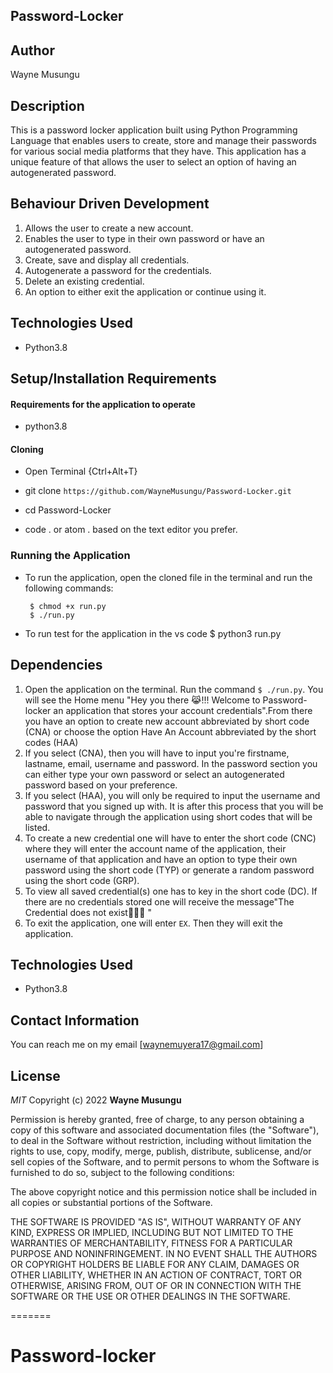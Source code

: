 ## Password-Locker
##  Author

Wayne Musungu

## Description
This is a password locker application built using Python Programming Language that enables users to create, store and manage their passwords for various social media platforms that they have. This application has a unique feature of that allows the user to select an option of having an autogenerated password.


## Behaviour Driven Development
1. Allows the user to create a new account.
2. Enables the user to type in their own password or have an autogenerated password.
3. Create, save and display all credentials.
4. Autogenerate a password for the credentials.
5. Delete an existing credential.
6. An option to either exit the application or continue using it.


## Technologies Used

* Python3.8


## Setup/Installation Requirements

#### Requirements for the application to operate
* python3.8

#### Cloning

* Open Terminal {Ctrl+Alt+T}

* git clone `https://github.com/WayneMusungu/Password-Locker.git`

* cd Password-Locker

* code . or atom . based on the text editor you prefer.

### Running the Application
* To run the application, open the cloned file in the terminal and run the following commands:

       $ chmod +x run.py
       $ ./run.py
* To run test for the application in the vs code 
       $  python3 run.py

## Dependencies

1. Open the application on the terminal. Run the command `$ ./run.py`. You will see the Home menu "Hey you there 😹!!! Welcome to Password-locker an application that stores your account credentials".From there you have an option to create new account abbreviated by short code (CNA) or choose the option Have An Account abbreviated by the short codes (HAA)
2. If you select (CNA), then you will have to input you're firstname, lastname, email, username and password. In the password section you can either type your own password or select an autogenerated password based on your preference.
3. If you select (HAA), you will only be required to input the username and password that you signed up with. It is after this process that you will be able to navigate through the application using short codes that will be listed.
4. To create a new credential one will have to enter the short code (CNC) where they will enter the account name of the application, their username of that application and have an option to type their own password using the short code (TYP)  or generate a random password using the short code (GRP).
5. To view all saved credential(s) one has to key in the short code (DC). If there are no credentials stored one will receive the message"The Credential does not exist🤦‍♂🤡 "
6. To exit the application, one will enter ```EX```. Then they will exit the application.

## Technologies Used

* Python3.8

## Contact Information

You can reach me on my email [waynemuyera17@gmail.com]

## License

*MIT*
Copyright (c) 2022 **Wayne Musungu**

Permission is hereby granted, free of charge, to any person obtaining a copy of this software and associated documentation files (the "Software"), to deal in the Software without restriction, including without limitation the rights to use, copy, modify, merge, publish, distribute, sublicense, and/or sell copies of the Software, and to permit persons to whom the Software is furnished to do so, subject to the following conditions:

The above copyright notice and this permission notice shall be included in all copies or substantial portions of the Software.

THE SOFTWARE IS PROVIDED "AS IS", WITHOUT WARRANTY OF ANY KIND, EXPRESS OR IMPLIED, INCLUDING BUT NOT LIMITED TO THE WARRANTIES OF MERCHANTABILITY, FITNESS FOR A PARTICULAR PURPOSE AND NONINFRINGEMENT. IN NO EVENT SHALL THE AUTHORS OR COPYRIGHT HOLDERS BE LIABLE FOR ANY CLAIM, DAMAGES OR OTHER LIABILITY, WHETHER IN AN ACTION OF CONTRACT, TORT OR OTHERWISE, ARISING FROM, OUT OF OR IN CONNECTION WITH THE SOFTWARE OR THE USE OR OTHER DEALINGS IN THE SOFTWARE.


=======
# Password-locker